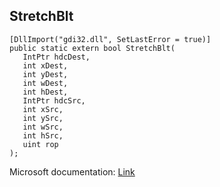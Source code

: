 ## StretchBlt

```
[DllImport("gdi32.dll", SetLastError = true)]
public static extern bool StretchBlt(
   IntPtr hdcDest,
   int xDest,
   int yDest,
   int wDest,
   int hDest,
   IntPtr hdcSrc,
   int xSrc,
   int ySrc,
   int wSrc,
   int hSrc,
   uint rop
);
```

Microsoft documentation: [Link](https://docs.microsoft.com/en-us/windows/win32/api/wingdi/nf-wingdi-stretchblt)
